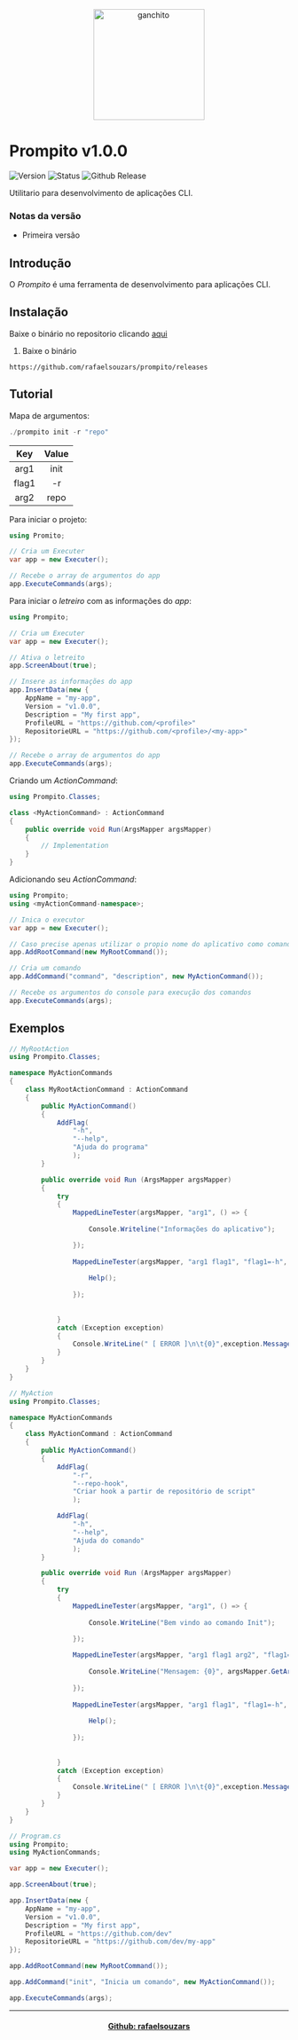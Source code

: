 <div align="center"><img width="200" height="200" alt="ganchito" src="" /></div>

# Prompito v1.0.0

![Version](https://img.shields.io/badge/version-1.0.0-green) ![Status](https://img.shields.io/badge/status-development-yellow) ![Github Release](https://img.shields.io/github/v/release/rafaelsouzars/prompito)

Utilitario para desenvolvimento de aplicações CLI.

### Notas da versão
- Primeira versão

## Introdução
O _Prompito_ é uma ferramenta de desenvolvimento para aplicações CLI.

## Instalação
Baixe o binário no repositorio clicando [aqui](https://github.com/rafaelsouzars/prompito/releases)
1. Baixe o binário
```
https://github.com/rafaelsouzars/prompito/releases
```

## Tutorial
Mapa de argumentos:
```powershell
./prompito init -r "repo"
```
| Key | Value |
|:---:|:-----:|
|arg1 | init|
|flag1| -r  |
|arg2 | repo|

Para iniciar o projeto:
```C#
using Promito;

// Cria um Executer
var app = new Executer();

// Recebe o array de argumentos do app
app.ExecuteCommands(args);
```
Para iniciar o _letreiro_ com as informações do _app_:
```C#
using Prompito;

// Cria um Executer
var app = new Executer();

// Ativa o letreito
app.ScreenAbout(true);

// Insere as informações do app
app.InsertData(new {
	AppName = "my-app",
	Version = "v1.0.0",
	Description = "My first app",
	ProfileURL = "https://github.com/<profile>"
	RepositorieURL = "https://github.com/<profile>/<my-app>"
});

// Recebe o array de argumentos do app
app.ExecuteCommands(args);
```
Criando um _ActionCommand_:
```C#
using Prompito.Classes;

class <MyActionCommand> : ActionCommand
{
	public override void Run(ArgsMapper argsMapper) 
	{
		// Implementation
	}
}
```
Adicionando seu _ActionCommand_:
```C#
using Prompito;
using <myActionCommand-namespace>;

// Inica o executor
var app = new Executer();

// Caso precise apenas utilizar o propio nome do aplicativo como comando
app.AddRootCommand(new MyRootCommand());

// Cria um comando
app.AddCommand("command", "description", new MyActionCommand());

// Recebe os argumentos do console para execução dos comandos
app.ExecuteCommands(args);
```

## Exemplos
```C#
// MyRootAction
using Prompito.Classes;

namespace MyActionCommands
{
	class MyRootActionCommand : ActionCommand 
	{	
		public MyActionCommand()
        {            
            AddFlag(
                "-h",
                "--help",
                "Ajuda do programa"
                );
        }

		public override void Run (ArgsMapper argsMapper) 
		{
			try
            {
                MappedLineTester(argsMapper, "arg1", () => {
                
                    Console.Writeline("Informações do aplicativo");

                });                
                
                MappedLineTester(argsMapper, "arg1 flag1", "flag1=-h", () => {
                
                    Help();
                
                });
                                
               
            }
            catch (Exception exception) 
            {
                Console.WriteLine(" [ ERROR ]\n\t{0}",exception.Message);
            }
		}
	}
}

```
```C#
// MyAction
using Prompito.Classes;

namespace MyActionCommands
{
	class MyActionCommand : ActionCommand 
	{	
		public MyActionCommand()
        {            
            AddFlag(
                "-r",
                "--repo-hook",
                "Criar hook a partir de repositório de script"                
                );

            AddFlag(
                "-h",
                "--help",
                "Ajuda do comando"
                );
        }

		public override void Run (ArgsMapper argsMapper) 
		{
			try
            {
                MappedLineTester(argsMapper, "arg1", () => {
                
                    Console.WriteLine("Bem vindo ao comando Init"); 

                });
                
                MappedLineTester(argsMapper, "arg1 flag1 arg2", "flag1=-m", () => {
                
                    Console.WriteLine("Mensagem: {0}", argsMapper.GetArgs("arg2"));
                
                }); 
                
                MappedLineTester(argsMapper, "arg1 flag1", "flag1=-h", () => {
                
                    Help();
                
                });
                                
               
            }
            catch (Exception exception) 
            {
                Console.WriteLine(" [ ERROR ]\n\t{0}",exception.Message);
            }
		}
	}
}

```
```C#
// Program.cs
using Prompito;
using MyActionCommands;

var app = new Executer();

app.ScreenAbout(true);

app.InsertData(new {
	AppName = "my-app",
	Version = "v1.0.0",
	Description = "My first app",
	ProfileURL = "https://github.com/dev"
	RepositorieURL = "https://github.com/dev/my-app"
});

app.AddRootCommand(new MyRootCommand());

app.AddCommand("init", "Inicia um comando", new MyActionCommand());

app.ExecuteCommands(args);
```

----------------------------------
<div align="center">

#### [Github: rafaelsouzars](https://rafaelsouzars.github.io)

</div>
